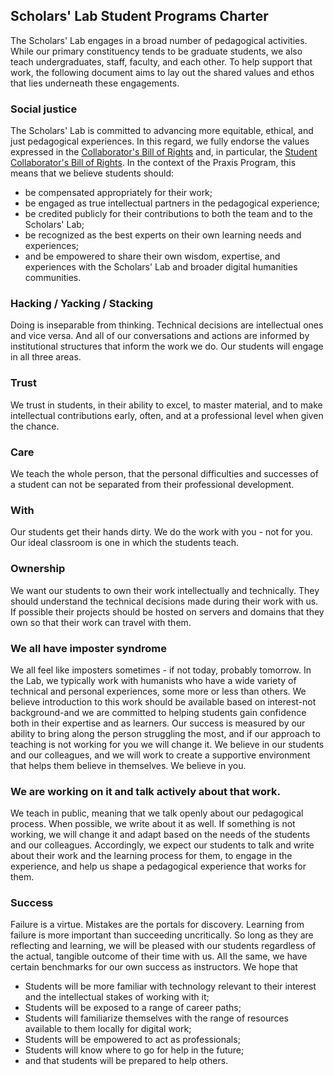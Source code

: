 
## Scholars' Lab Student Programs Charter

The Scholars' Lab engages in a broad number of pedagogical activities. While our primary constituency tends to be graduate students, we also teach undergraduates, staff, faculty, and each other. To help support that work, the following document aims to lay out the shared values and ethos that lies underneath these engagements.

### Social justice

The Scholars' Lab is committed to advancing more equitable, ethical, and just pedagogical experiences. In this regard, we fully endorse the values expressed in the [Collaborator's Bill of Rights](http://mcpress.media-commons.org/offthetracks/part-one-models-for-collaboration-career-paths-acquiring-institutional-support-and-transformation-in-the-field/a-collaboration/collaborators%E2%80%99-bill-of-rights/) and, in particular, the [Student Collaborator's Bill of Rights](http://cdh.ucla.edu/news/a-student-collaborators-bill-of-rights/). In the context of the Praxis Program, this means that we believe students should:

* be compensated appropriately for their work;
* be engaged as true intellectual partners in the pedagogical experience;
* be credited publicly for their contributions to both the team and to the Scholars' Lab;
* be recognized as the best experts on their own learning needs and experiences;
* and be empowered to share their own wisdom, expertise, and experiences with the Scholars' Lab and broader digital humanities communities.

### Hacking / Yacking / Stacking

Doing is inseparable from thinking. Technical decisions are intellectual ones and vice versa. And all of our conversations and actions are informed by institutional structures that inform the work we do. Our students will engage in all three areas.

### Trust

We trust in students, in their ability to excel, to master material, and to make intellectual contributions early, often, and at a professional level when given the chance.

### Care 

We teach the whole person, that the personal difficulties and successes of a student can not be separated from their professional development. 

### With

Our students get their hands dirty. We do the work with you - not for you. Our ideal classroom is one in which the students teach.

### Ownership

We want our students to own their work intellectually and technically. They should understand the technical decisions made during their work with us. If possible their projects should be hosted on servers and domains that they own so that their work can travel with them.

### We all have imposter syndrome

We all feel like imposters sometimes - if not today, probably tomorrow. In the Lab, we typically work with humanists who have a wide variety of technical and personal experiences, some more or less than others. We believe introduction to this work should be available based on interest-not background-and we are committed to helping students gain confidence both in their expertise and as learners. Our success is measured by our ability to bring along the person struggling the most, and if our approach to teaching is not working for you we will change it. We believe in our students and our colleagues, and we will work to create a supportive environment that helps them believe in themselves. We believe in you.

### We are working on it and talk actively about that work.

We teach in public, meaning that we talk openly about our pedagogical process. When possible, we write about it as well. If something is not working, we will change it and adapt based on the needs of the students and our colleagues. Accordingly, we expect our students to talk and write about their work and the learning process for them, to engage in the experience, and help us shape a pedagogical experience that works for them.

### Success

Failure is a virtue. Mistakes are the portals for discovery. Learning from failure is more important than succeeding uncritically. So long as they are reflecting and learning, we will be pleased with our students regardless of the actual, tangible outcome of their time with us. All the same, we have certain benchmarks for our own success as instructors. We hope that

* Students will be more familiar with technology relevant to their interest and the intellectual stakes of working with it;
* Students will be exposed to a range of career paths;
* Students will familiarize themselves with the range of resources available to them locally for digital work;
* Students will be empowered to act as professionals;
* Students will know where to go for help in the future;
* and that students will be prepared to help others.